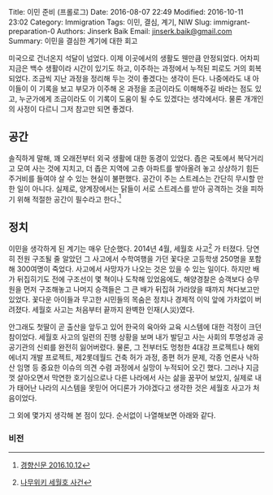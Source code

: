 Title: 이민 준비 (프롤로그)
Date: 2016-08-07 22:49
Modified: 2016-10-11 23:02
Category: Immigration
Tags: 이민, 결심, 계기, NIW
Slug: immigrant-preparation-0
Authors: Jinserk Baik
Email:  jinserk.baik@gmail.com
Summary: 이민을 결심한 계기에 대한 회고 

미국으로 건너온지 석달이 넘었다.
이제 이곳에서의 생활도 웬만큼 안정되었다.
어차피 지금은 백수 생활이라 시간이 있기도 하고, 이주하는 과정에서 누적된 피로도 거의 회복되었다.
조금씩 지난 과정을 정리해 두는 것이 좋겠다는 생각이 든다.
나중에라도 내 아이들이 이 기록을 보고 부모가 이주해 온 과정을 조금이라도 이해해주길 바라는 점도 있고,
누군가에게 조금이라도 이 기록이 도움이 될 수도 있겠다는 생각에서다.
물론 개개인의 사정이 다르니 그저 참고만 되면 좋겠다. 

공간
----
솔직하게 말해, 꽤 오래전부터 외국 생활에 대한 동경이 있었다. 
좁은 국토에서 복닥거리고 모여 사는 것에 지치고, 더 좁은 지역에 고층 아파트를 쌓아올려 놓고 상상하기 힘든 주거비를 들여야 살 수 있는 현실이 불편했다.
공간이 주는 스트레스는 간단히 무시할 만한 일이 아니다.
실제로, 양계장에서는 닭들이 서로 스트레스를 받아 공격하는 것을 피하기 위해 적절한 공간이 필수라고 한다.[^1] 


정치
----
이민을 생각하게 된 계기는 매우 단순했다. 2014년 4월, 세월호 사고[^2]
가 터졌다. 당연히 전원 구조될 줄 알았던 그 사고에서 수학여행을 가던 꽃다운 고등학생 250명을 포함해
300여명이 죽었다. 사고에서 사망자가 나오는 것은 있을 수 있는 일이다. 하지만 배가 뒤집히기도 전에
구조선이 몇 쳑이나 도착해 있었음에도, 해양경찰은 승객보다 승무원을 먼저 구조해놓고 나머지
승객들은 그 큰 배가 뒤집혀 가라앉을 때까지 쳐다보고만 있었다. 꽃다운 아이들과 무고한 시민들의 목숨은
정치나 경제적 이익 앞에 가차없이 버려졌다. 세월호 사고는 처음부터 끝까지 완벽한 인재(人災)였다.

안그래도 첫딸이 곧 출산을 앞두고 있어 한국의 육아와 교육 시스템에 대한 걱정이 크던 참이었다.
세월호 사고의 일련의 진행 상황을 보며 내가 발딛고 사는 사회의 투명성과 공공기관의 신뢰를
완전히 잃어버렸다. 물론, 그 전부터도 멍청한 4대강 프로젝트나 해외 에너지 개발 프로젝트, 
제2롯데월드 건축 허가 과정, 종편 허가 문제, 각종 언론사 낙하산 임명 등 중요한 이슈의 의견 수렴 과정에서
실망이 누적되어 오긴 했다. 그러나 지금껏 살아오면서 막연한 호기심으로나 다른 나라에서 사는 삶을
꿈꾸어 보았지, 실제로 내가 태어난 나라의 시스템을 못믿어 어디론가 가야겠다고 생각한 것은
세월호 사고가 처음이었다. 

그 외에 몇가지 생각해 본 점이 있다. 순서없이 나열해보면 아래와 같다.

### 비전 ###



[^1]: [경향신문 2016.10.12](http://news.zum.com/articles/33580938?c=04)
[^2]: [나무위키 세월호 사건](https://namu.wiki/w/%EC%B2%AD%ED%95%B4%EC%A7%84%ED%95%B4%EC%9A%B4%20%EC%84%B8%EC%9B%94%ED%98%B8%20%EC%B9%A8%EB%AA%B0%20%EC%82%AC%EA%B3%A0)

